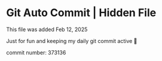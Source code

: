 # Git Auto Commit | Hidden File

This file was added Feb 12, 2025

Just for fun and keeping my daily git commit active 🤪

commit number: 373136
